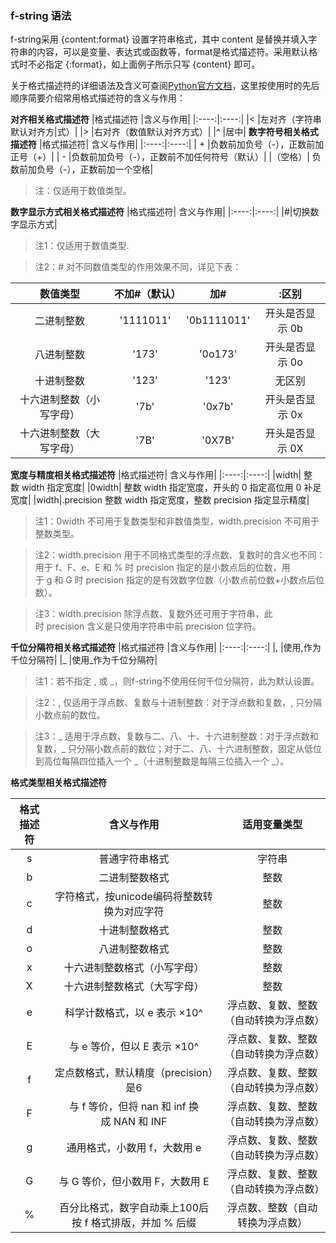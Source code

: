 
### **f-string 语法**
f-string采用 {content:format} 设置字符串格式，其中 content 是替换并填入字符串的内容，可以是变量、表达式或函数等，format是格式描述符。采用默认格式时不必指定 {:format}，如上面例子所示只写 {content} 即可。

关于格式描述符的详细语法及含义可查阅[Python官方文档](https://docs.python.org/3/library/string.html#format-string-syntax)，这里按使用时的先后顺序简要介绍常用格式描述符的含义与作用：

**对齐相关格式描述符**
|格式描述符	|含义与作用|
|:----:|:----:|
|<	|左对齐（字符串默认对齐方|式）|
|>	|右对齐（数值默认对齐方式）|
|^	|居中|
**数字符号相关格式描述符**
|格式描述符|	含义与作用|
|:----:|:----:|
|  +	|负数前加负号（-），正数前加正号（+）|
|  -	|负数前加负号（-），正数前不加任何符号（默认）|
|（空格）|	负数前加负号（-），正数前加一个空格|
>注：仅适用于数值类型。

**数字显示方式相关格式描述符**
|格式描述符|	含义与作用|
|:----:|:----:|
|#|切换数字显示方式|
>注1：仅适用于数值类型.

>注2：# 对不同数值类型的作用效果不同，详见下表：

|数值类型	|不加#（默认）|	加#|:区别|
|:----:|:----:|:----:|:----:|
|二进制整数	|'1111011'|	'0b1111011'	|开头是否显示 0b|
|八进制整数	|'173'|	'0o173'	|开头是否显示 0o|
|十进制整数	|'123'|	'123'	|无区别|
|十六进制整数（小写字母）	|'7b'|	'0x7b'|	开头是否显示 0x|
|十六进制整数（大写字母）	|'7B'	|'0X7B'|	开头是否显示 0X|
**宽度与精度相关格式描述符**
|格式描述符|	含义与作用|
|:----:|:----:|
|width|	整数 width 指定宽度|
|0width|	整数 width 指定宽度，开头的 0 指定高位用 0 补足宽度|
|width|.precision	整数 width 指定宽度，整数 precision 指定显示精度|
>注1：0width 不可用于复数类型和非数值类型，width.precision 不可用于整数类型。

>注2：width.precision 用于不同格式类型的浮点数、复数时的含义也不同：用于 f、F、e、E 和 % 时 precision 指定的是小数点后的位数，用于 g 和 G 时 precision 指定的是有效数字位数（小数点前位数+小数点后位数）。

>注3：width.precision 除浮点数、复数外还可用于字符串，此时 precision 含义是只使用字符串中前 precision 位字符。

**千位分隔符相关格式描述符**
|格式描述符	|含义与作用|
|:----:|:----:|
|,	|使用,作为千位分隔符|
|_	|使用_作为千位分隔符|

>注1：若不指定 , 或 _，则f-string不使用任何千位分隔符，此为默认设置。 

>注2：, 仅适用于浮点数、复数与十进制整数：对于浮点数和复数，, 只分隔小数点前的数位。 

>注3：_ 适用于浮点数、复数与二、八、十、十六进制整数：对于浮点数和复数，_ 只分隔小数点前的数位；对于二、八、十六进制整数，固定从低位到高位每隔四位插入一个 _（十进制整数是每隔三位插入一个 _）。

**格式类型相关格式描述符**

|格式描述符|	含义与作用|	适用变量类型|
|:----:|:----:|:----:|
|s|	普通字符串格式|	字符串|
|b|	二进制整数格式|	整数|
|c|	字符格式，按unicode编码将整数转换为对应字符|	整数|
|d|	十进制整数格式|	整数|
|o|	八进制整数格式|	整数|
|x|	十六进制整数格式（小写字母）|	整数|
|X|	十六进制整数格式（大写字母）|	整数|
|e|	科学计数格式，以 e 表示 ×10^	|浮点数、复数、整数（自动转换为浮点数）|
|E|	与 e 等价，但以 E 表示 ×10^	|浮点数、复数、整数（自动转换为浮点数）|
|f|	定点数格式，默认精度（precision）是6|	浮点数、复数、整数（自动转换为浮点数）|
|F|	与 f 等价，但将 nan 和 inf 换成 NAN 和 INF|	浮点数、复数、整数（自动转换为浮点数）|
|g|	通用格式，小数用 f，大数用 e|	浮点数、复数、整数（自动转换为浮点数）|
|G|	与 G 等价，但小数用 F，大数用 E|	浮点数、复数、整数（自动转换为浮点数）|
|%|	百分比格式，数字自动乘上100后按 f 格式排版，并加 % 后缀|	浮点数、整数（自动转换为浮点数）|

